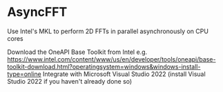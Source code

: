 # AsyncFFT
Use Intel's MKL to perform 2D FFTs in parallel asynchronously on CPU cores

Download the OneAPI Base Toolkit from Intel e.g. https://www.intel.com/content/www/us/en/developer/tools/oneapi/base-toolkit-download.html?operatingsystem=windows&windows-install-type=online
Integrate with Microsoft Visual Studio 2022 (install Visual Studio 2022 if you haven't already done so)
